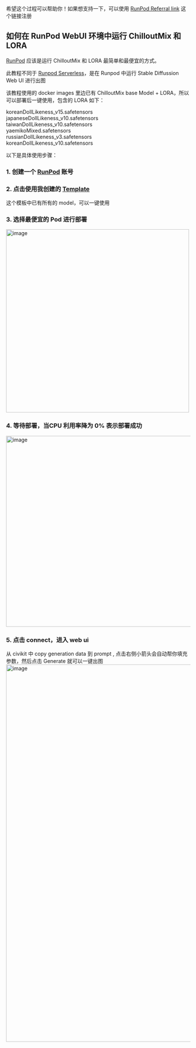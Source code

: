 希望这个过程可以帮助你！如果想支持一下，可以使用 [RunPod Referral link](https://runpod.io?ref=78g53ap2) 这个链接注册


##  如何在 RunPod WebUI 环境中运行 ChilloutMix 和 LORA


[RunPod](https://runpod.io?ref=78g53ap2) 应该是运行 ChilloutMix 和 LORA 最简单和最便宜的方式。

此教程不同于 [Runpod Serverless](https://github.com/kale5195/automatic-chillout/blob/main/serverless-zh.md)，是在 Runpod 中运行 Stable Diffussion Web UI 进行出图

该教程使用的 docker images 里边已有 ChilloutMix base Model + LORA，所以可以部署后一键使用，包含的 LORA 如下：

koreanDollLikeness_v15.safetensors   
japaneseDollLikeness_v10.safetensors   
taiwanDollLikeness_v10.safetensors   
yaemikoMixed.safetensors   
russianDollLikeness_v3.safetensors   
koreanDollLikeness_v10.safetensors   

以下是具体使用步骤：

### 1. 创建一个 [RunPod](https://runpod.io?ref=78g53ap2) 账号

### 2. 点击使用我创建的 [Template](https://runpod.io/gsc?template=m0nobj7c2t&ref=78g53ap2) 

这个模板中已有所有的 model，可以一键使用

### 3. 选择最便宜的 Pod 进行部署

<img width="500" alt="image" src="https://user-images.githubusercontent.com/95554104/221786576-f8e05203-c83f-40e2-89a3-1c32bdcb6923.png">


### 4. 等待部署，当CPU 利用率降为 0% 表示部署成功
<img width="521" alt="image" src="https://user-images.githubusercontent.com/95554104/221787748-55b49267-02fd-4bbc-9dc0-f83243d1e01d.png">

### 5. 点击 connect，进入 web ui 

从 civikit 中 copy generation data 到 prompt , 点击右侧小箭头会自动帮你填充参数，然后点击 Generate 就可以一键出图
<img width="1030" alt="image" src="https://user-images.githubusercontent.com/95554104/221788124-ae4f41ce-21ff-4e56-90c3-7ef34d6e0256.png">




